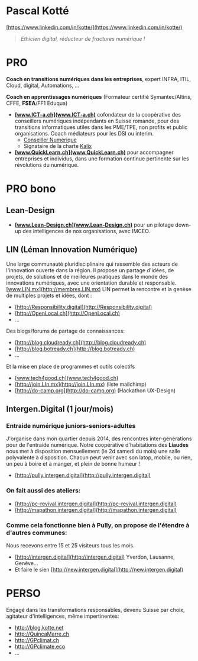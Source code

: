 # Pascal Kotté #
[https://www.linkedin.com/in/kotte/](https://www.linkedin.com/in/kotte/)


> *Ethicien digital, réducteur de fractures numérique !*

# PRO #
**Coach en transitions numériques dans les entreprises**, expert INFRA, ITIL, Cloud, digital, Automations, ...

**Coach en apprentissages numériques** (Formateur certifié Symantec/Altiris, CFFE, **FSEA**/FF1 Eduqua)


* **[www.ICT-a.ch](www.ICT-a.ch)** cofondateur de la coopérative des conseillers numériques indépendants en Suisse romande, pour des transitions informatiques utiles dans les PME/TPE, non profits et public organisations. Coach médiateurs pour les DSI ou interim.
  * [Conseiller Numérique](https://github.com/ICT-A/Published.Docs/blob/master/ICT-a/ConseillerNum%C3%A9rique.md)
  * Signataire de la charte [Kalix](http://kalix.ict-a.ch)
* **[www.QuickLearn.ch](www.QuickLearn.ch)** pour accompagner entreprises et individus, dans une formation continue pertinente sur les révolutions du numérique.

# PRO bono #
## Lean-Design ##
* **[www.Lean-Design.ch](www.Lean-Design.ch)** pour un pilotage down-up des intelligences de nos organisations, avec IMCEO.

## LIN (Léman Innovation Numérique) ##
Une large communauté pluridisciplinaire qui rassemble des acteurs de l'innovation ouverte dans la région. Il propose un partage d'idées, de projets, de solutions et de meilleures pratiques dans le monde des innovations numériques, avec une orientation durable et responsable. [www.LIN.mx](http://membres.LIN.mx)
LIN permet la rencontre et la genèse de multiples projets et idées, dont :

* [http://Responsibility.digital](http://Responsibility.digital)
* [http://OpenLocal.ch](http://OpenLocal.ch)
* ...

Des blogs/forums de partage de connaissances:

* [http://blog.cloudready.ch](http://blog.cloudready.ch)
* [http://blog.botready.ch](http://blog.botready.ch)
* ...

Et la mise en place de programmes et outils colectifs

* [www.tech4good.ch](www.tech4good.ch)
* [http://join.LIn.mx](http://join.LIn.mx) (liste mailchimp)
* [http://do-camp.org](http://do-camp.org) (Hackathon UX-Design)

## Intergen.Digital (1 jour/mois) ##
### Entraide numérique juniors-seniors-adultes
J'organise dans mon quartier depuis 2014, des rencontres inter-générations pour de l'entraide numérique. Notre coopérative d'habitations des **Liaudes** nous met à disposition mensuellement (le 2d samedi du mois) une salle polyvalente à disposition. Chacun peut venir avec son latop, mobile, ou rien, un peu à boire et à manger, et plein de bonne humeur !

* [http://pully.intergen.digital](http://pully.intergen.digital)
### On fait aussi des ateliers:
* [http://pc-revival.intergen.digital](http://pc-revival.intergen.digital)
* [http://mapathon.intergen.digital](http://mapathon.intergen.digital)

### Comme cela fonctionne bien à Pully, on propose de l'étendre à d'autres communes: 
Nous recevons entre 15 et 25 visiteurs tous les mois.

* [http://intergen.digital](http://intergen.digital) Yverdon, Lausanne, Genève...
* Et faire le sien [http://new.intergen.digital](http://new.intergen.digital)

# PERSO #
Engagé dans les transformations responsables, devenu Suisse par choix, agitateur d'intelligences, même impertinentes:

* http://blog.kotte.net
* http://QuincaMarre.ch
* http://GPclimat.ch
* http://GPclimate.eco
* ...
